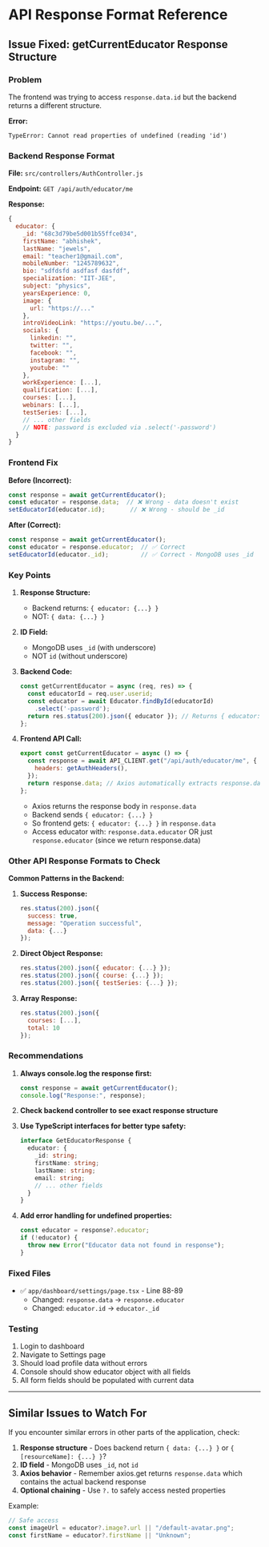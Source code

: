 # API Response Format Reference

## Issue Fixed: getCurrentEducator Response Structure

### Problem
The frontend was trying to access `response.data.id` but the backend returns a different structure.

**Error:**
```
TypeError: Cannot read properties of undefined (reading 'id')
```

### Backend Response Format

**File:** `src/controllers/AuthController.js`

**Endpoint:** `GET /api/auth/educator/me`

**Response:**
```javascript
{
  educator: {
    _id: "68c3d79be5d001b55ffce034",
    firstName: "abhishek",
    lastName: "jewels",
    email: "teacher1@gmail.com",
    mobileNumber: "1245789632",
    bio: "sdfdsfd asdfasf dasfdf",
    specialization: "IIT-JEE",
    subject: "physics",
    yearsExperience: 0,
    image: {
      url: "https://..."
    },
    introVideoLink: "https://youtu.be/...",
    socials: {
      linkedin: "",
      twitter: "",
      facebook: "",
      instagram: "",
      youtube: ""
    },
    workExperience: [...],
    qualification: [...],
    courses: [...],
    webinars: [...],
    testSeries: [...],
    // ... other fields
    // NOTE: password is excluded via .select('-password')
  }
}
```

### Frontend Fix

**Before (Incorrect):**
```typescript
const response = await getCurrentEducator();
const educator = response.data;  // ❌ Wrong - data doesn't exist
setEducatorId(educator.id);       // ❌ Wrong - should be _id
```

**After (Correct):**
```typescript
const response = await getCurrentEducator();
const educator = response.educator;  // ✅ Correct
setEducatorId(educator._id);         // ✅ Correct - MongoDB uses _id
```

### Key Points

1. **Response Structure:**
   - Backend returns: `{ educator: {...} }`
   - NOT: `{ data: {...} }`

2. **ID Field:**
   - MongoDB uses `_id` (with underscore)
   - NOT `id` (without underscore)

3. **Backend Code:**
   ```javascript
   const getCurrentEducator = async (req, res) => {
     const educatorId = req.user.userid;
     const educator = await Educator.findById(educatorId)
       .select('-password');
     return res.status(200).json({ educator }); // Returns { educator: {...} }
   };
   ```

4. **Frontend API Call:**
   ```javascript
   export const getCurrentEducator = async () => {
     const response = await API_CLIENT.get("/api/auth/educator/me", {
       headers: getAuthHeaders(),
     });
     return response.data; // Axios automatically extracts response.data
   };
   ```
   - Axios returns the response body in `response.data`
   - Backend sends `{ educator: {...} }`
   - So frontend gets: `{ educator: {...} }` in `response.data`
   - Access educator with: `response.data.educator` OR just `response.educator` (since we return response.data)

### Other API Response Formats to Check

**Common Patterns in the Backend:**

1. **Success Response:**
   ```javascript
   res.status(200).json({ 
     success: true,
     message: "Operation successful",
     data: {...}
   });
   ```

2. **Direct Object Response:**
   ```javascript
   res.status(200).json({ educator: {...} });
   res.status(200).json({ course: {...} });
   res.status(200).json({ testSeries: {...} });
   ```

3. **Array Response:**
   ```javascript
   res.status(200).json({ 
     courses: [...],
     total: 10
   });
   ```

### Recommendations

1. **Always console.log the response first:**
   ```typescript
   const response = await getCurrentEducator();
   console.log("Response:", response);
   ```

2. **Check backend controller to see exact response structure**

3. **Use TypeScript interfaces for better type safety:**
   ```typescript
   interface GetEducatorResponse {
     educator: {
       _id: string;
       firstName: string;
       lastName: string;
       email: string;
       // ... other fields
     }
   }
   ```

4. **Add error handling for undefined properties:**
   ```typescript
   const educator = response?.educator;
   if (!educator) {
     throw new Error("Educator data not found in response");
   }
   ```

### Fixed Files

- ✅ `app/dashboard/settings/page.tsx` - Line 88-89
  - Changed: `response.data` → `response.educator`
  - Changed: `educator.id` → `educator._id`

### Testing

1. Login to dashboard
2. Navigate to Settings page
3. Should load profile data without errors
4. Console should show educator object with all fields
5. All form fields should be populated with current data

---

## Similar Issues to Watch For

If you encounter similar errors in other parts of the application, check:

1. **Response structure** - Does backend return `{ data: {...} }` or `{ [resourceName]: {...} }`?
2. **ID field** - MongoDB uses `_id`, not `id`
3. **Axios behavior** - Remember axios.get returns `response.data` which contains the actual backend response
4. **Optional chaining** - Use `?.` to safely access nested properties

Example:
```typescript
// Safe access
const imageUrl = educator?.image?.url || "/default-avatar.png";
const firstName = educator?.firstName || "Unknown";
```
